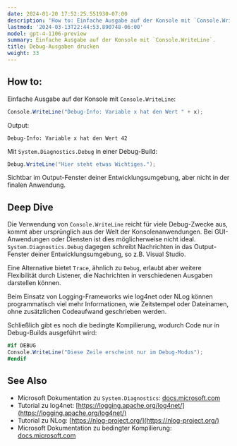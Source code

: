 ```yaml
---
date: 2024-01-20 17:52:25.551930-07:00
description: 'How to: Einfache Ausgabe auf der Konsole mit `Console.WriteLine`.'
lastmod: '2024-03-13T22:44:53.890748-06:00'
model: gpt-4-1106-preview
summary: Einfache Ausgabe auf der Konsole mit `Console.WriteLine`.
title: Debug-Ausgaben drucken
weight: 33
---
```


## How to:
Einfache Ausgabe auf der Konsole mit `Console.WriteLine`:

```C#
Console.WriteLine("Debug-Info: Variable x hat den Wert " + x);
```

Output:
```
Debug-Info: Variable x hat den Wert 42
```

Mit `System.Diagnostics.Debug` in einer Debug-Build:

```C#
Debug.WriteLine("Hier steht etwas Wichtiges.");
```

Sichtbar im Output-Fenster deiner Entwicklungsumgebung, aber nicht in der finalen Anwendung.

## Deep Dive
Die Verwendung von `Console.WriteLine` reicht für viele Debug-Zwecke aus, kommt aber ursprünglich aus der Welt der Konsolenanwendungen. Bei GUI-Anwendungen oder Diensten ist dies möglicherweise nicht ideal. `System.Diagnostics.Debug` dagegen schreibt Nachrichten in das Output-Fenster deiner Entwicklungsumgebung, so z.B. Visual Studio.

Eine Alternative bietet `Trace`, ähnlich zu `Debug`, erlaubt aber weitere Flexibilität durch Listener, die Nachrichten in verschiedenen Ausgaben darstellen können.

Beim Einsatz von Logging-Frameworks wie log4net oder NLog können programmatisch viel mehr Informationen, wie Zeitstempel oder Dateinamen, ohne zusätzlichen Codeaufwand geschrieben werden.

Schließlich gibt es noch die bedingte Kompilierung, wodurch Code nur in Debug-Builds ausgeführt wird:

```C#
#if DEBUG
Console.WriteLine("Diese Zeile erscheint nur im Debug-Modus");
#endif
```

## See Also
- Microsoft Dokumentation zu `System.Diagnostics`: [docs.microsoft.com](https://docs.microsoft.com/de-de/dotnet/api/system.diagnostics?view=net-6.0)
- Tutorial zu log4net: [https://logging.apache.org/log4net/](https://logging.apache.org/log4net/)
- Tutorial zu NLog: [https://nlog-project.org/](https://nlog-project.org/)
- Microsoft Dokumentation zu bedingter Kompilierung: [docs.microsoft.com](https://docs.microsoft.com/de-de/dotnet/csharp/language-reference/preprocessor-directives/preprocessor-if)
